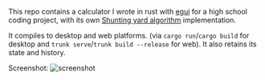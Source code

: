 This repo contains a calculator I wrote in rust with [egui](https://egui.rs) for a high school coding project, with its own [Shunting yard algorithm](https://en.wikipedia.org/wiki/Shunting_yard_algorithm) implementation.

It compiles to desktop and web platforms. (via `cargo run`/`cargo build` for desktop and `trunk serve`/`trunk build --release` for web). It also retains its state and history.

Screenshot:
![screenshot](https://github.com/user-attachments/assets/52a5f74e-50f7-4fd5-a598-45a210403a9c)
